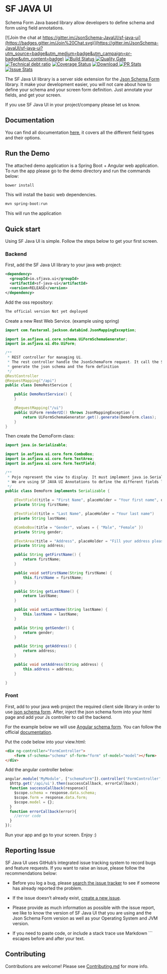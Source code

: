 # SF JAVA UI
Schema Form Java based library allow developers to define schema and form using field annotations.

[![Join the chat at https://gitter.im/JsonSchema-JavaUI/sf-java-ui](https://badges.gitter.im/Join%20Chat.svg)](https://gitter.im/JsonSchema-JavaUI/sf-java-ui?utm_source=badge&utm_medium=badge&utm_campaign=pr-badge&utm_content=badge)
[![Build Status](https://travis-ci.org/JsonSchema-JavaUI/sf-java-ui.svg?branch=master)](https://travis-ci.org/JsonSchema-JavaUI/sf-java-ui)
[![Quality Gate](https://sonarcloud.io/api/badges/gate?key=io.sfjava.ui:sf-java-ui)](https://sonarcloud.io/dashboard?id=io.sfjava.ui%3Asf-java-ui)
[![Technical debt ratio](https://sonarcloud.io/api/badges/measure?key=io.sfjava.ui:sf-java-ui&metric=sqale_debt_ratio)](https://sonarcloud.io/dashboard?id=io.sfjava.ui%3Asf-java-ui)
[![Coverage Status](https://coveralls.io/repos/github/JsonSchema-JavaUI/sf-java-ui/badge.svg?branch=master)](https://coveralls.io/github/JsonSchema-JavaUI/sf-java-ui?branch=master)
 [ ![Download](https://api.bintray.com/packages/jsonschema-javaui/sf-java-ui/sf-java-ui/images/download.svg) ](https://bintray.com/jsonschema-javaui/sf-java-ui/sf-java-ui/_latestVersion)
[![PR Stats](http://issuestats.com/github/JsonSchema-JavaUI/sf-java-ui/badge/pr)](http://issuestats.com/github/JsonSchema-JavaUI/sf-java-ui) [![Issue Stats](http://issuestats.com/github/JsonSchema-JavaUI/sf-java-ui/badge/issue)](http://issuestats.com/github/JsonSchema-JavaUI/sf-java-ui)

The SF Java UI library is a server side extension for the [Json Schema Form](https://github.com/json-schema-form) library. It make your development easier, you will not care about how to define your schema and your screen form definition. Just annotate your fields, and get your screen.

If you use SF Java UI in your project/company please let us know.

## Documentation

You can find all documentation [here](../../wiki), it covers all the different field types and their options.

## Run the Demo
The attached demo application is a Spring Boot + Angular web application. 
To run the app please go to the demo directory and run the commands below:

```bash
bower install
```
This will install the basic web dependencies.

```bash
mvn spring-boot:run
```
This will run the application

## Quick start
Using SF Java UI is simple. Follow the steps below to get your first screen.

### Backend

First, add the SF Java UI library to your java web project:

```xml
<dependency>
  <groupId>io.sfjava.ui</groupId>
  <artifactId>sf-java-ui</artifactId>
  <version>RELEASE</version>
</dependency>
```
Add the oss repository:
```xml
The official version Not yet deployed
```

Create a new Rest Web Service. (example using spring)

```Java
import com.fasterxml.jackson.databind.JsonMappingException;

import io.asfjava.ui.core.schema.UiFormSchemaGenerator;
import io.asfjava.ui.dto.UiForm;

/**
 * REST controller for managing Ui.
 * The rest controller handle the JsonSchemaForm request. It call the SF JAVA UI library to 
 * generate the json schema and the form definition
 */
@RestController
@RequestMapping("/api")
public class DemoRestService {

	public DemoRestService() {
	}

	@RequestMapping("/ui")
	public UiForm renderUI() throws JsonMappingException {
		return UiFormSchemaGenerator.get().generate(DemoForm.class);
	}
}
```
Then create the DemoForm class:

```Java
import java.io.Serializable;

import io.asfjava.ui.core.form.ComboBox;
import io.asfjava.ui.core.form.TextArea;
import io.asfjava.ui.core.form.TextField;

/**
 * Pojo represent the view to display. It must implement java.io.Serializable.
 * We are using SF JAVA UI Annotations to define the different fields layout
 */
public class DemoForm implements Serializable {

	@TextField(title = "First Name", placeHolder = "Your first name", description="This is a description for your first name field")
	private String firstName;

	@TextField(title = "Last Name", placeHolder = "Your last name")
	private String lastName;

	@ComboBox(title = "Gender", values = { "Male", "Female" })
	private String gender;

	@TextArea(title = "Address", placeHolder = "Fill your address please", description = "This is a textarea")
	private String address;

	public String getFirstName() {
		return firstName;
	}

	public void setFirstName(String firstName) {
		this.firstName = firstName;
	}

	public String getLastName() {
		return lastName;
	}

	public void setLastName(String lastName) {
		this.lastName = lastName;
	}

	public String getGender() {
		return gender;
	}

	public String getAddress() {
		return address;
	}

	public void setAddress(String address) {
		this.address = address;
	}

}
```
### Front

First, add to your java web project the required client side library in order to use [json schema form](https://github.com/json-schema-form). 
After, inject the json schema form into your html page and add your Js controller to call the backend.

For the example below we will use [Angular schema form](https://github.com/json-schema-form/angular-schema-form). You can follow the official [documentation](https://github.com/json-schema-form/angular-schema-form#documentation).

Put the code below into your view.html:

```HTML
<div ng-controller="FormController">
    <form sf-schema="schema" sf-form="form" sf-model="model"></form>
</div>
```
Add the angular controller below:

```javascript
angular.module('MyModule', ["schemaForm"]).controller('FormController', function($scope,$http) {
  $http.get('/api/ui').then(successCallback, errorCallback);
  function successCallback(response){
    $scope.schema = response.data.schema;
    $scope.form = response.data.form;
    $scope.model = {};
  }
  function errorCallback(error){
    //error code
  }
});
```

Run your app and go to your screen. Enjoy :)

## Reporting Issue
SF Java UI uses GitHub’s integrated issue tracking system to record bugs and feature requests. If you want to raise an issue, please follow the recommendations below:

  - Before you log a bug, please [search the issue tracker](https://github.com/JsonSchema-JavaUI/sf-java-ui/search?type=Issues) to see if someone has already reported the problem.

  - If the issue doesn’t already exist, [create a new issue](https://github.com/JsonSchema-JavaUI/sf-java-ui/issues/new).

  - Please provide as much information as possible with the issue report, we like to know the version of SF Java UI that you are using and the Json Schema Form version as well as your Operating System and JVM version.

  - If you need to paste code, or include a stack trace use Markdown \``` escapes before and after your text.

## Contributing
Contributions are welcome! Please see [Contributing.md](CONTRIBUTING.md) for more info.
